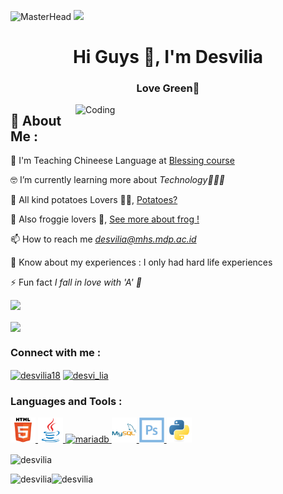 ![MasterHead](https://im3.ezgif.com/tmp/ezgif-3-f6a629a086.gif)
[![](https://visitcount.itsvg.in/api?id=desvilia&icon=0&color=3)](https://visitcount.itsvg.in)
<h1 align="center">Hi Guys 👋, I'm Desvilia</h1>
<h3 align="center">Love Green💚</h3>
<img align="right" alt="Coding" width="400" src="https://media.tenor.com/14q82mYdlR8AAAAi/peachcat-cat.gif">

##  🙈 About Me :

 🔭 I'm Teaching Chineese Language at [Blessing course](https://blessing-dempo.business.site/)

 🤓 I’m currently learning more about *Technology👩🏻‍💻*

 🍴 All kind potatoes Lovers 🍟🥔, [Potatoes?](http://cybex.pertanian.go.id/mobile/artikel/89978/Langkah-Langkah--Budidaya-Kentang-/)

 🐸 Also froggie lovers 💚, [See more about frog !](https://www.amphibianlife.com/frog-facts-for-kids/)

 📫 How to reach me *desvilia@mhs.mdp.ac.id*

 📄 Know about my experiences : I only had hard life experiences

⚡ Fun fact *I fall in love with 'A' 🤍*

<img src="https://user-images.githubusercontent.com/126872569/224112239-c70602d0-e3c1-4398-a740-3bdc7c25ae7b.gif">

<p><img align="center"  src="https://quotes-github-readme.vercel.app/api?type=horizontal&theme=light">

### Connect with me :
<p align="left">
<a href="https://twitter.com/desvilia18" target="blank"><img align="center" src="https://raw.githubusercontent.com/rahuldkjain/github-profile-readme-generator/master/src/images/icons/Social/twitter.svg" alt="desvilia18" height="30" width="40" /></a>
<a href="https://instagram.com/desvi_lia" target="blank"><img align="center" src="https://raw.githubusercontent.com/rahuldkjain/github-profile-readme-generator/master/src/images/icons/Social/instagram.svg" alt="desvi_lia" height="30" width="40" /></a>
</p>

### Languages and Tools :
<p align="left"> <a href="https://www.w3.org/html/" target="_blank" rel="noreferrer"> <img src="https://raw.githubusercontent.com/devicons/devicon/master/icons/html5/html5-original-wordmark.svg" alt="html5" width="40" height="40"/> </a> <a href="https://www.java.com" target="_blank" rel="noreferrer"> <img src="https://raw.githubusercontent.com/devicons/devicon/master/icons/java/java-original.svg" alt="java" width="40" height="40"/> </a> <a href="https://mariadb.org/" target="_blank" rel="noreferrer"> <img src="https://www.vectorlogo.zone/logos/mariadb/mariadb-icon.svg" alt="mariadb" width="40" height="40"/> </a> <a href="https://www.mysql.com/" target="_blank" rel="noreferrer"> <img src="https://raw.githubusercontent.com/devicons/devicon/master/icons/mysql/mysql-original-wordmark.svg" alt="mysql" width="40" height="40"/> </a> <a href="https://www.photoshop.com/en" target="_blank" rel="noreferrer"> <img src="https://raw.githubusercontent.com/devicons/devicon/master/icons/photoshop/photoshop-line.svg" alt="photoshop" width="40" height="40"/> </a> <a href="https://www.python.org" target="_blank" rel="noreferrer"> <img src="https://raw.githubusercontent.com/devicons/devicon/master/icons/python/python-original.svg" alt="python" width="40" height="40"/> </a> </p>

<p><img align="center" src="https://github-readme-stats.vercel.app/api/top-langs?username=desvilia&show_icons=true&locale=en&layout=compact" alt="desvilia" /></p>
<p><img align="left" src="https://github-readme-stats.vercel.app/api?username=desvilia&show_icons=true&locale=en" alt="desvilia" /></p>
<p><img align="left" src="https://github-readme-streak-stats.herokuapp.com/?user=desvilia&" alt="desvilia" /></p>
